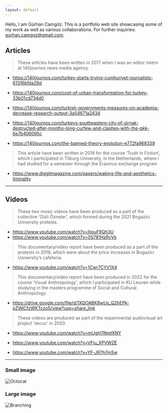 ```yaml
---
layout: default
---
```



Hello, I am Gürhan Camgöz. This is a portfolio web site showcasing some of my work as well as various collaborations. For further inquiries: [gurhan.camgoz@gmail.com](mailto:gurhan.camgoz@gmail.com).


## Articles

> These articles have been written in 2017 when I was an editor intern at 140journos news media agency.

  - https://140journos.com/turkey-starts-trying-cumhuriyet-journalists-61316bfda29d

  - https://140journos.com/cost-of-urban-transformation-for-turkey-33b01cd734d0

  - https://140journos.com/turkish-governments-measures-on-academia-decrease-research-output-3a54671a2434

  - https://140journos.com/turkeys-southeastern-city-of-sirnak-destructed-after-months-long-curfew-and-clashes-with-the-pkk-6e7b406095c

  - https://140journos.com/the-banned-theory-evolution-e772fa968339

>This article have been written  in 2018 for the course ‘Truth in Fiction’, which I participated in Tilburg University, in the Netherlands, where I had studied for a semester through the Erasmus exchange program

  - https://www.diggitmagazine.com/papers/waking-life-and-aesthetics-liminality


* * *

## Videos

>These two music videos have been produced as a part of the collective ‘Gizli Özneler’, which formed during the 2021 Bogazici University protests. 

  - https://www.youtube.com/watch?v=IIjpuF9Qh3U
  - https://www.youtube.com/watch?v=0S781HzRvVk

>This documentary/video report have been produced as a part of the protests in 2018, which were about the price increases in Bogazici University’s cafeteria.

  - https://www.youtube.com/watch?v=1Cwr7CYV1X4

>This documentary/video report have been produced in 2022 for the course ‘Visual Anthropology’, which I participated in KU Leuven while studying in the masters programme of Social and Cultural Anthropology.

  - https://drive.google.com/file/d/1XQOABK8wUs_Q2hEPk-pZWlCfzWKTczo5/view?usp=share_link


>These videos are produced as part of the experimental audiovisual art project ‘xecuc’ in 2020. 

  - https://www.youtube.com/watch?v=mUgH7NmtXNY

  - https://www.youtube.com/watch?v=VFju_XPVWZE

  - https://www.youtube.com/watch?v=YF-JR7h7m5w

* * *

### Small image

![Octocat](https://github.githubassets.com/images/icons/emoji/octocat.png)

### Large image

![Branching](https://guides.github.com/activities/hello-world/branching.png)



